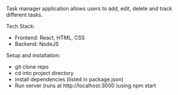 Task manager application allows users to add, edit, delete and track different tasks.

Tech Stack:

- Frontend: React, HTML, CSS
- Backend: NodeJS

Setup and installation:

- git clone repo
- cd into project directory
- install dependencies (listed in package.json)
- Run server (runs at http://localhost:3000 )using npm start
